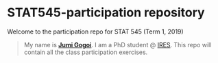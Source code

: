 # STAT545-participation repository

Welcome to the participation repo for STAT 545 (Term 1, 2019)

>
>My name is [**Jumi Gogoi**](www.linkedin.com/in/jumi-gogoi). I am a PhD student @ [IRES](http://ires.ubc.ca). 
>This repo will contain all the class participation exercises. 
>
